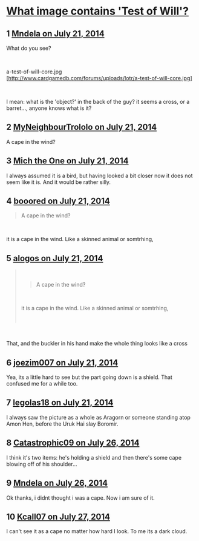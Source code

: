 # [What image contains &#039;Test of Will&#039;?](https://community.fantasyflightgames.com/topic/111352-what-image-contains-test-of-will/)

## 1 [Mndela on July 21, 2014](https://community.fantasyflightgames.com/topic/111352-what-image-contains-test-of-will/?do=findComment&comment=1163674)

What do you see?

 

a-test-of-will-core.jpg [http://www.cardgamedb.com/forums/uploads/lotr/a-test-of-will-core.jpg]

 

I mean: what is the 'object?' in the back of the guy? it seems a cross, or a barret..., anyone knows what is it?

## 2 [MyNeighbourTrololo on July 21, 2014](https://community.fantasyflightgames.com/topic/111352-what-image-contains-test-of-will/?do=findComment&comment=1163675)

A cape in the wind?

## 3 [Mich the One on July 21, 2014](https://community.fantasyflightgames.com/topic/111352-what-image-contains-test-of-will/?do=findComment&comment=1163684)

I always assumed it is a bird, but having looked a bit closer now it does not seem like it is. And it would be rather silly. 

## 4 [booored on July 21, 2014](https://community.fantasyflightgames.com/topic/111352-what-image-contains-test-of-will/?do=findComment&comment=1163701)

> A cape in the wind?

 

it is a cape in the wind. Like a skinned animal or somtrhing,

## 5 [alogos on July 21, 2014](https://community.fantasyflightgames.com/topic/111352-what-image-contains-test-of-will/?do=findComment&comment=1163703)

>  
> 
> > A cape in the wind?
> 
>  
> 
> it is a cape in the wind. Like a skinned animal or somtrhing,
> 
>  

 

That, and the buckler in his hand make the whole thing looks like a cross

## 6 [joezim007 on July 21, 2014](https://community.fantasyflightgames.com/topic/111352-what-image-contains-test-of-will/?do=findComment&comment=1163720)

Yea, its a little hard to see but the part going down is a shield. That confused me for a while too.

## 7 [legolas18 on July 21, 2014](https://community.fantasyflightgames.com/topic/111352-what-image-contains-test-of-will/?do=findComment&comment=1163764)

I always saw the picture as a whole as Aragorn or someone standing atop Amon Hen, before the Uruk Hai slay Boromir.

## 8 [Catastrophic09 on July 26, 2014](https://community.fantasyflightgames.com/topic/111352-what-image-contains-test-of-will/?do=findComment&comment=1170520)

I think it's two items: he's holding a shield and then there's some cape blowing off of his shoulder...

## 9 [Mndela on July 26, 2014](https://community.fantasyflightgames.com/topic/111352-what-image-contains-test-of-will/?do=findComment&comment=1170910)

Ok thanks, i didnt thought i was a cape. Now i am sure of it.

## 10 [Kcall07 on July 27, 2014](https://community.fantasyflightgames.com/topic/111352-what-image-contains-test-of-will/?do=findComment&comment=1171397)

I can't see it as a cape no matter how hard I look. To me its a dark cloud.

